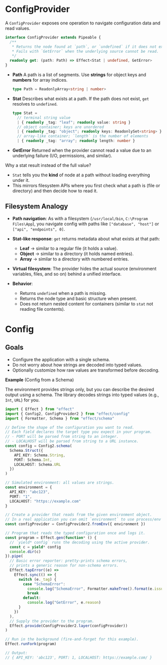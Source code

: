 # ConfigProvider

A `ConfigProvider` exposes one operation to navigate configuration data and read values.

```ts
interface ConfigProvider extends Pipeable {
  /**
   * Returns the node found at `path`, or `undefined` if it does not exist.
   * Fails with `GetError` when the underlying source cannot be read.
   */
  readonly get: (path: Path) => Effect<Stat | undefined, GetError>
}
```

- **Path**
  A path is a list of segments. Use **strings** for object keys and **numbers** for array indices.

  ```ts
  type Path = ReadonlyArray<string | number>
  ```

- **Stat**
  Describes what exists at a path. If the path does not exist, `get` resolves to `undefined`.

  ```ts
  type Stat =
    // terminal string value
    | { readonly _tag: "leaf"; readonly value: string }
    // object container; keys are unordered
    | { readonly _tag: "object"; readonly keys: ReadonlySet<string> }
    // array-like container; `length` is the number of elements
    | { readonly _tag: "array"; readonly length: number }
  ```

- **GetError**
  Returned when the provider cannot read a value due to an underlying failure (I/O, permissions, and similar).

Why a stat result instead of the full value?

- `Stat` tells you the **kind** of node at a path without loading everything under it.
- This mirrors filesystem APIs where you first check what a path is (file or directory) and then decide how to read it.

## Filesystem Analogy

- **Path navigation**: As with a filesystem (`/usr/local/bin`, `C:\Program Files\App`), you navigate config with paths like `["database", "host"]` or `["api", "endpoints", 0]`.
- **Stat-like response**: `get` returns metadata about what exists at that path:
  - **Leaf** → similar to a regular file (it holds a value).
  - **Object** → similar to a directory (it holds named entries).
  - **Array** → similar to a directory with numbered entries.

- **Virtual filesystem**: The provider hides the actual source (environment variables, files, and so on) behind a unified interface.
- **Behavior**:
  - Returns `undefined` when a path is missing.
  - Returns the node type and basic structure when present.
  - Does not return nested content for containers (similar to `stat` not reading file contents).

# Config

## Goals

- Configure the application with a single schema.
- Do not worry about how strings are decoded into typed values.
- Optionally customize how raw values are transformed before decoding.

**Example** (Config from a Schema)

The environment provides strings only, but you can describe the desired output using a schema. The library decodes strings into typed values (e.g., `Int`, `URL`) for you.

```ts
import { Effect } from "effect"
import { Config2, ConfigProvider2 } from "effect/config"
import { Formatter, Schema } from "effect/schema"

// Define the shape of the configuration you want to read.
// Each field declares the target type you expect in your program.
// - PORT will be parsed from string to an integer.
// - LOCALHOST will be parsed from string to a URL instance.
const config = Config2.schema(
  Schema.Struct({
    API_KEY: Schema.String,
    PORT: Schema.Int,
    LOCALHOST: Schema.URL
  })
)

// Simulated environment: all values are strings.
const environment = {
  API_KEY: "abc123",
  PORT: "1",
  LOCALHOST: "https://example.com"
}

// Create a provider that reads from the given environment object.
// In a real application you can omit `environment` to use process/env defaults.
const configProvider = ConfigProvider2.fromEnv({ environment })

// Program that reads the typed configuration once and logs it.
const program = Effect.gen(function* () {
  // `yield* config` runs the decoding using the active provider.
  const c = yield* config
  console.dir(c)
}).pipe(
  // Basic error reporter: pretty-prints schema errors,
  // prints a generic reason for non-schema errors.
  Effect.tapError((e) =>
    Effect.sync(() => {
      switch (e._tag) {
        case "SchemaError":
          console.log("SchemaError", Formatter.makeTree().format(e.issue))
          break
        default:
          console.log("GetError", e.reason)
      }
    })
  ),
  // Supply the provider to the program.
  Effect.provide(ConfigProvider2.layer(configProvider))
)

// Run in the background (fire-and-forget for this example).
Effect.runFork(program)

// Output:
// { API_KEY: 'abc123', PORT: 1, LOCALHOST: https://example.com/ }
```
